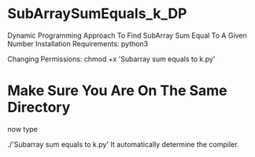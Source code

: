 # SubArraySumEquals_k_DP
Dynamic Programming Approach To Find SubArray Sum Equal To A Given Number
Installation Requirements:
python3

Changing Permissions:
chmod +x 'Subarray sum equals to k.py'
 
# Make Sure You Are On The Same Directory

now type

./'Subarray sum equals to k.py'
It automatically determine the compiler.
